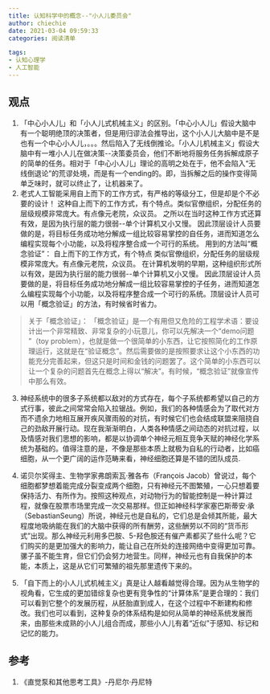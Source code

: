 ```yaml
---
title: 认知科学中的概念--"小人儿委员会"
author: chiechie
date: 2021-03-04 09:59:33
categories: 阅读清单

tags:
- 认知心理学
- 人工智能
---
```


## 观点
1. 「中心小人儿」和「小人儿式机械主义」的区别。「中心小人儿」假设大脑中有一个聪明绝顶的决策者，但是用归谬法会推导出，这个小人儿大脑中是不是也有一个中心小人儿，。。。然后陷入了无线倒推论。「小人儿机械主义」假设大脑中有一堆小人儿在做决策--决策委员会，他们不断地将服务任务拆解成原子的简单的任务。相对于「中心小人儿」理论的高明之处在于，他不会陷入“无线倒退论”的荒谬处境，而是有一个ending的。即，当拆解之后的操作变得简单乏味时，就可以终止了，让机器来了。
2. 老式人工智能采用自上而下的工作方式，有严格的等级分工，但是却是个不必要的设计！ 这种自上而下的工作方式，有个特点。类似官僚组织，分配任务的层级规模非常庞大。有点像元老院，众议员。
之所以在当时这种工作方式还算有效，是因为执行层的能力很弱--单个计算机又小又慢。
因此顶层设计人员要做的是，将目标任务成功地分解成一组比较容易掌控的自任务，进而知道怎么编程实现每个小功能，以及将程序整合成一个可行的系统。
用到的方法叫“概念验证”：
   自上而下的工作方式，有个特点
类似官僚组织，分配任务的层级规模非常庞大。有点像元老院，众议员。
在计算机发明的早期，这种组织形式所以有效，是因为执行层的能力很弱--单个计算机又小又慢。
因此顶层设计人员要做的是，将目标任务成功地分解成一组比较容易掌控的子任务，进而知道怎么编程实现每个小功能，以及将程序整合成一个可行的系统。顶层设计人员可以用「概念验证」的方法，有时候省时省力。

> 关于「概念验证」：
>「概念验证」是一个有用但又危险的工程学术语：要设计出一个非常精致、非常复杂的小玩意儿，你可以先解决一个“demo问题 ”（toy problem），也就是做一个很简单的小东西，让它按照简化的工作原理运行，这就是在“验证概念”。然后需要做的是按照要求让这个小东西的功能充分完善起来，但这只是时间和金钱的问题罢了。这个简单的小东西可以让一个复杂的问题首先在概念上得以“解决”。有时候，“概念验证”就像宣传中那么有效。

3. 神经系统中的很多子系统都以敌对的方式存在，每个子系统都希望以自己的方式行事，彼此之间常常会陷入拉锯战。例如，我们的各种情感会为了取代对方而不遗余力地相互展开疾风骤雨般的对抗，有时候它们也会结成联盟来阻挠自己的劲敌开展行动。现在我渐渐明白，人类各种情感之间动态的对抗过程，以及情感对我们思想的影响，都是以协调单个神经元相互竞争天赋的神经化学系统为基础的。值得注意的是，不像是那些本质上就极为自私的行动者，比如癌细胞，从一个更广阔的运作范畴来看，神经细胞还算是不错的团队成员.

4. 诺贝尔奖得主、生物学家弗朗索瓦·雅各布（François Jacob）曾说过，每个细胞都梦想着能完成分裂变成两个细胞，只有神经元不图繁殖，一心只想着要保持活力、有所作为。按照这种观点，对动物行为的智能控制是一种计算过程，就像在股票市场里完成一次交易那样。但正如神经科学家塞巴斯蒂安·承（SebastianSeung）所说，神经元也是自私的，它们总是会倾其所能，最大程度地吸纳能在我们的大脑中获得的所有酬劳，这些酬劳以不同的“货币形式”出现。那么神经元利用多巴胺、5-羟色胺还有催产素都买了些什么呢？它们购买的是更加强大的影响力，能让自己在所处的连接网络中变得更加可靠。骡子虽不能生育，但它们仍会努力地营生。同样，神经元也有自我保护的本能，本质上，这是从它们可繁殖的祖先那里遗传下来的。

5. 「自下而上的小人儿式机械主义」真是让人越看越觉得合理。因为从生物学的视角看，它生成的更加错综复杂也更有竞争性的“计算体系”是更合理的：我们可以看到它整个的发展历程，从胚胎直到成人，在这个过程中不断建构和修改。我们也可以看到，这种复杂的体系结构是如何从简单的神经系统发展而来，由那些未成熟的小人儿组合而成，那些小人儿有着“近似”于感知、标记和记忆的能力。

## 参考
1. 《直觉泵和其他思考工具》-丹尼尔·丹尼特

